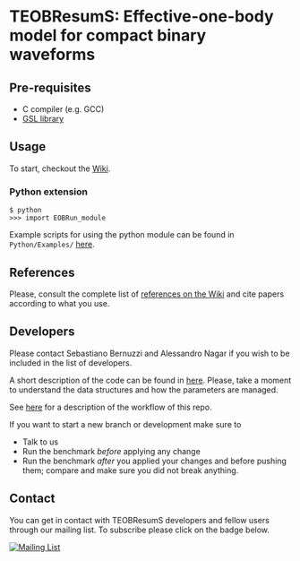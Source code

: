 # TEOBResumS: Effective-one-body model for compact binary waveforms

## Pre-requisites

 * C compiler (e.g. GCC)
 * [GSL library](https://www.gnu.org/software/gsl/)

## Usage

To start, checkout the [Wiki](https://bitbucket.org/eob_ihes/teobresums/wiki/browse/).

### Python extension

```
$ python
>>> import EOBRun_module
```

Example scripts for using the python module can be found in `Python/Examples/` [here](https://bitbucket.org/eob_ihes/teobresums/src/master/Python/Examples/).

## References

Please, consult the complete list of [references on the Wiki](https://bitbucket.org/eob_ihes/teobresums/wiki/References) and cite papers according to what you use.

## Developers

Please contact Sebastiano Bernuzzi and Alessandro Nagar if you wish to be included in the list of developers.

A short description of the code can be found in [here](C/README.md). Please, take a moment to understand the data structures and how the parameters are managed.

See [here](https://bitbucket.org/eob_ihes/teobresums/wiki/EOB-repo-usage) for a description of the workflow of this repo.

If you want to start a new branch or development make sure to

 * Talk to us 
 * Run the benchmark *before* applying any change 
 * Run the benchmark *after* you applied your changes and before pushing them; compare and make sure you did not break anything.

## Contact

You can get in contact with TEOBResumS developers and fellow users through our mailing list. To subscribe please click on the badge below.

[![Mailing List](https://img.shields.io/badge/mailing%20list-join-informational)](https://lserv.uni-jena.de/mailman/listinfo/teobresums)
